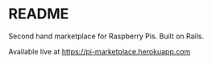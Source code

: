 # README

Second hand marketplace for Raspberry Pis. Built on Rails.

Available live at https://pi-marketplace.herokuapp.com
